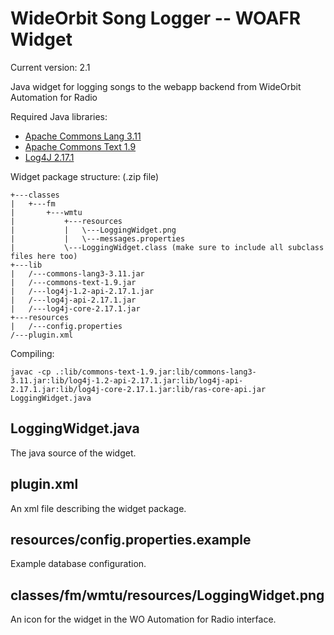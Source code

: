 # WideOrbit Song Logger -- WOAFR Widget

Current version: 2.1

Java widget for logging songs to the webapp backend from WideOrbit Automation for Radio

Required Java libraries:

- [Apache Commons Lang 3.11](https://commons.apache.org/proper/commons-lang/download_lang.cgi)
- [Apache Commons Text 1.9](https://commons.apache.org/proper/commons-text/download_text.cgi)
- [Log4J 2.17.1](https://www.apache.org/dyn/closer.lua/logging/log4j/2.17.1/apache-log4j-2.17.1-bin.zip)

Widget package structure: (.zip file)

```text
+---classes
|   +---fm
|       +---wmtu
|           +---resources
|           |   \---LoggingWidget.png
|           |   \---messages.properties
|           \---LoggingWidget.class (make sure to include all subclass files here too)
+---lib
|   /---commons-lang3-3.11.jar
|   /---commons-text-1.9.jar
|   /---log4j-1.2-api-2.17.1.jar
|   /---log4j-api-2.17.1.jar
|   /---log4j-core-2.17.1.jar
+---resources
|   /---config.properties
/---plugin.xml
```

Compiling:

```text
javac -cp .:lib/commons-text-1.9.jar:lib/commons-lang3-3.11.jar:lib/log4j-1.2-api-2.17.1.jar:lib/log4j-api-2.17.1.jar:lib/log4j-core-2.17.1.jar:lib/ras-core-api.jar LoggingWidget.java
```

## LoggingWidget.java

The java source of the widget.

## plugin.xml

An xml file describing the widget package.

## resources/config.properties.example

Example database configuration.

## classes/fm/wmtu/resources/LoggingWidget.png

An icon for the widget in the WO Automation for Radio interface.

